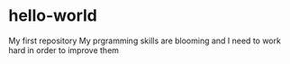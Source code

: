 # hello-world
My first repository
My prgramming skills are blooming and I need to work hard in order to improve them
